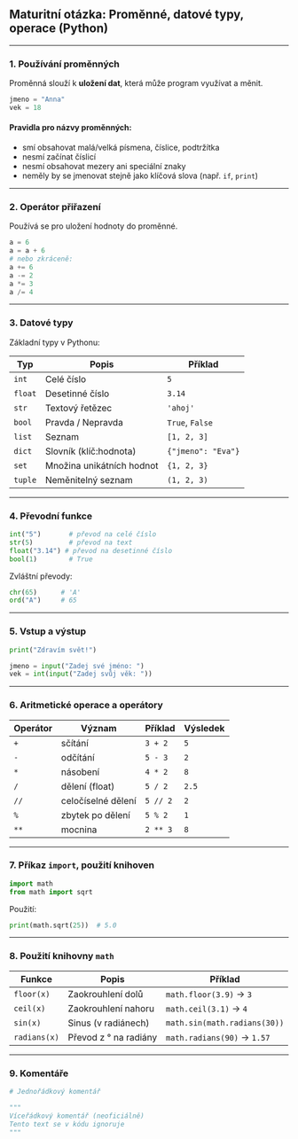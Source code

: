 ## Maturitní otázka: Proměnné, datové typy, operace (Python)

---

### 1. Používání proměnných

Proměnná slouží k **uložení dat**, která může program využívat a měnit.

```python
jmeno = "Anna"
vek = 18
```

#### Pravidla pro názvy proměnných:

* smí obsahovat malá/velká písmena, číslice, podtržítka
* nesmí začínat číslicí
* nesmí obsahovat mezery ani speciální znaky
* neměly by se jmenovat stejně jako klíčová slova (např. `if`, `print`)

---

### 2. Operátor přiřazení

Používá se pro uložení hodnoty do proměnné.

```python
a = 6
a = a + 6
# nebo zkráceně:
a += 6
a -= 2
a *= 3
a /= 4
```

---

### 3. Datové typy

Základní typy v Pythonu:

| Typ     | Popis                     | Příklad            |
| ------- | ------------------------- | ------------------ |
| `int`   | Celé číslo                | `5`                |
| `float` | Desetinné číslo           | `3.14`             |
| `str`   | Textový řetězec           | `'ahoj'`           |
| `bool`  | Pravda / Nepravda         | `True`, `False`    |
| `list`  | Seznam                    | `[1, 2, 3]`        |
| `dict`  | Slovník (klíč\:hodnota)   | `{"jmeno": "Eva"}` |
| `set`   | Množina unikátních hodnot | `{1, 2, 3}`        |
| `tuple` | Neměnitelný seznam        | `(1, 2, 3)`        |

---

### 4. Převodní funkce

```python
int("5")       # převod na celé číslo
str(5)         # převod na text
float("3.14") # převod na desetinné číslo
bool(1)        # True
```

Zvláštní převody:

```python
chr(65)      # 'A'
ord("A")     # 65
```

---

### 5. Vstup a výstup

```python
print("Zdravím svět!")

jmeno = input("Zadej své jméno: ")
vek = int(input("Zadej svůj věk: "))
```

---

### 6. Aritmetické operace a operátory

| Operátor | Význam             | Příklad  | Výsledek |
| -------- | ------------------ | -------- | -------- |
| `+`      | sčítání            | `3 + 2`  | `5`      |
| `-`      | odčítání           | `5 - 3`  | `2`      |
| `*`      | násobení           | `4 * 2`  | `8`      |
| `/`      | dělení (float)     | `5 / 2`  | `2.5`    |
| `//`     | celočíselné dělení | `5 // 2` | `2`      |
| `%`      | zbytek po dělení   | `5 % 2`  | `1`      |
| `**`     | mocnina            | `2 ** 3` | `8`      |

---

### 7. Příkaz `import`, použití knihoven

```python
import math
from math import sqrt
```

Použití:

```python
print(math.sqrt(25))  # 5.0
```

---

### 8. Použití knihovny `math`

| Funkce       | Popis                 | Příklad                      |
| ------------ | --------------------- | ---------------------------- |
| `floor(x)`   | Zaokrouhlení dolů     | `math.floor(3.9)` → `3`      |
| `ceil(x)`    | Zaokrouhlení nahoru   | `math.ceil(3.1)` → `4`       |
| `sin(x)`     | Sinus (v radiánech)   | `math.sin(math.radians(30))` |
| `radians(x)` | Převod z ° na radiány | `math.radians(90)` → `1.57`  |

---

### 9. Komentáře

```python
# Jednořádkový komentář

"""
Víceřádkový komentář (neoficiálně)
Tento text se v kódu ignoruje
"""
```
